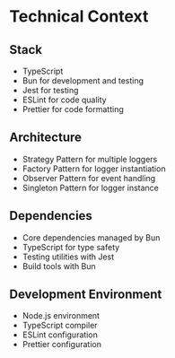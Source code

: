 # Technical Context

## Stack
- TypeScript
- Bun for development and testing
- Jest for testing
- ESLint for code quality
- Prettier for code formatting

## Architecture
- Strategy Pattern for multiple loggers
- Factory Pattern for logger instantiation
- Observer Pattern for event handling
- Singleton Pattern for logger instance

## Dependencies
- Core dependencies managed by Bun
- TypeScript for type safety
- Testing utilities with Jest
- Build tools with Bun

## Development Environment
- Node.js environment
- TypeScript compiler
- ESLint configuration
- Prettier configuration